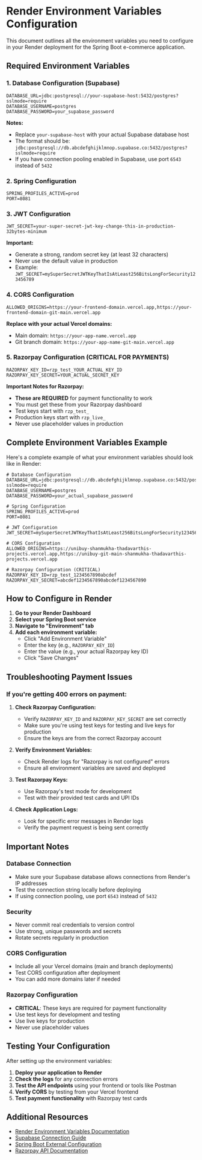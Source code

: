 # Render Environment Variables Configuration

This document outlines all the environment variables you need to configure in your Render deployment for the Spring Boot e-commerce application.

## Required Environment Variables

### 1. Database Configuration (Supabase)
```
DATABASE_URL=jdbc:postgresql://your-supabase-host:5432/postgres?sslmode=require
DATABASE_USERNAME=postgres
DATABASE_PASSWORD=your_supabase_password
```

**Notes:**
- Replace `your-supabase-host` with your actual Supabase database host
- The format should be: `jdbc:postgresql://db.abcdefghijklmnop.supabase.co:5432/postgres?sslmode=require`
- If you have connection pooling enabled in Supabase, use port `6543` instead of `5432`

### 2. Spring Configuration
```
SPRING_PROFILES_ACTIVE=prod
PORT=8081
```

### 3. JWT Configuration
```
JWT_SECRET=your-super-secret-jwt-key-change-this-in-production-32bytes-minimum
```

**Important:** 
- Generate a strong, random secret key (at least 32 characters)
- Never use the default value in production
- Example: `JWT_SECRET=mySuperSecretJWTKeyThatIsAtLeast256BitsLongForSecurity123456789`

### 4. CORS Configuration
```
ALLOWED_ORIGINS=https://your-frontend-domain.vercel.app,https://your-frontend-domain-git-main.vercel.app
```

**Replace with your actual Vercel domains:**
- Main domain: `https://your-app-name.vercel.app`
- Git branch domain: `https://your-app-name-git-main.vercel.app`

### 5. Razorpay Configuration (CRITICAL FOR PAYMENTS)
```
RAZORPAY_KEY_ID=rzp_test_YOUR_ACTUAL_KEY_ID
RAZORPAY_KEY_SECRET=YOUR_ACTUAL_SECRET_KEY
```

**Important Notes for Razorpay:**
- **These are REQUIRED** for payment functionality to work
- You must get these from your Razorpay dashboard
- Test keys start with `rzp_test_`
- Production keys start with `rzp_live_`
- Never use placeholder values in production

## Complete Environment Variables Example

Here's a complete example of what your environment variables should look like in Render:

```
# Database Configuration
DATABASE_URL=jdbc:postgresql://db.abcdefghijklmnop.supabase.co:5432/postgres?sslmode=require
DATABASE_USERNAME=postgres
DATABASE_PASSWORD=your_actual_supabase_password

# Spring Configuration
SPRING_PROFILES_ACTIVE=prod
PORT=8081

# JWT Configuration
JWT_SECRET=mySuperSecretJWTKeyThatIsAtLeast256BitsLongForSecurity123456789

# CORS Configuration
ALLOWED_ORIGINS=https://unibuy-shanmukha-thadavarthis-projects.vercel.app,https://unibuy-git-main-shanmukha-thadavarthis-projects.vercel.app

# Razorpay Configuration (CRITICAL)
RAZORPAY_KEY_ID=rzp_test_1234567890abcdef
RAZORPAY_KEY_SECRET=abcdef1234567890abcdef1234567890
```

## How to Configure in Render

1. **Go to your Render Dashboard**
2. **Select your Spring Boot service**
3. **Navigate to "Environment" tab**
4. **Add each environment variable:**
   - Click "Add Environment Variable"
   - Enter the key (e.g., `RAZORPAY_KEY_ID`)
   - Enter the value (e.g., your actual Razorpay key ID)
   - Click "Save Changes"

## Troubleshooting Payment Issues

### If you're getting 400 errors on payment:

1. **Check Razorpay Configuration:**
   - Verify `RAZORPAY_KEY_ID` and `RAZORPAY_KEY_SECRET` are set correctly
   - Make sure you're using test keys for testing and live keys for production
   - Ensure the keys are from the correct Razorpay account

2. **Verify Environment Variables:**
   - Check Render logs for "Razorpay is not configured" errors
   - Ensure all environment variables are saved and deployed

3. **Test Razorpay Keys:**
   - Use Razorpay's test mode for development
   - Test with their provided test cards and UPI IDs

4. **Check Application Logs:**
   - Look for specific error messages in Render logs
   - Verify the payment request is being sent correctly

## Important Notes

### Database Connection
- Make sure your Supabase database allows connections from Render's IP addresses
- Test the connection string locally before deploying
- If using connection pooling, use port `6543` instead of `5432`

### Security
- Never commit real credentials to version control
- Use strong, unique passwords and secrets
- Rotate secrets regularly in production

### CORS Configuration
- Include all your Vercel domains (main and branch deployments)
- Test CORS configuration after deployment
- You can add more domains later if needed

### Razorpay Configuration
- **CRITICAL**: These keys are required for payment functionality
- Use test keys for development and testing
- Use live keys for production
- Never use placeholder values

## Testing Your Configuration

After setting up the environment variables:

1. **Deploy your application to Render**
2. **Check the logs** for any connection errors
3. **Test the API endpoints** using your frontend or tools like Postman
4. **Verify CORS** by testing from your Vercel frontend
5. **Test payment functionality** with Razorpay test cards

## Additional Resources

- [Render Environment Variables Documentation](https://render.com/docs/environment-variables)
- [Supabase Connection Guide](https://supabase.com/docs/guides/database/connecting-to-postgres)
- [Spring Boot External Configuration](https://docs.spring.io/spring-boot/docs/current/reference/html/features.html#features.external-config)
- [Razorpay API Documentation](https://razorpay.com/docs/api/)
